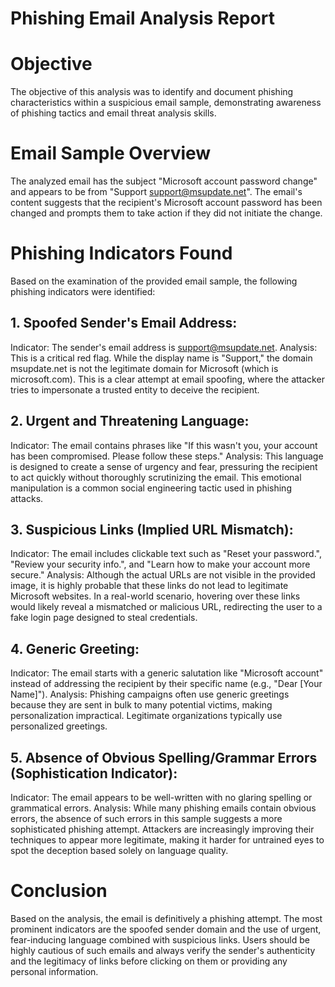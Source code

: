 # Phishing Email Analysis Report
# Objective
The objective of this analysis was to identify and document phishing characteristics within a suspicious email sample, demonstrating awareness of phishing tactics and email threat analysis skills.
# Email Sample Overview
The analyzed email has the subject "Microsoft account password change" and appears to be from "Support support@msupdate.net". The email's content suggests that the recipient's Microsoft account password has been changed and prompts them to take action if they did not initiate the change.
# Phishing Indicators Found
Based on the examination of the provided email sample, the following phishing indicators were identified:
## 1. Spoofed Sender's Email Address:
Indicator: The sender's email address is support@msupdate.net.
Analysis: This is a critical red flag. While the display name is "Support," the domain msupdate.net is not the legitimate domain for Microsoft (which is microsoft.com). This is a clear attempt at email spoofing, where the attacker tries to impersonate a trusted entity to deceive the recipient.
## 2. Urgent and Threatening Language:
Indicator: The email contains phrases like "If this wasn't you, your account has been compromised. Please follow these steps."
Analysis: This language is designed to create a sense of urgency and fear, pressuring the recipient to act quickly without thoroughly scrutinizing the email. This emotional manipulation is a common social engineering tactic used in phishing attacks.
## 3. Suspicious Links (Implied URL Mismatch):
Indicator: The email includes clickable text such as "Reset your password.", "Review your security info.", and "Learn how to make your account more secure."
Analysis: Although the actual URLs are not visible in the provided image, it is highly probable that these links do not lead to legitimate Microsoft websites. In a real-world scenario, hovering over these links would likely reveal a mismatched or malicious URL, redirecting the user to a fake login page designed to steal credentials.
## 4. Generic Greeting:
Indicator: The email starts with a generic salutation like "Microsoft account" instead of addressing the recipient by their specific name (e.g., "Dear [Your Name]").
Analysis: Phishing campaigns often use generic greetings because they are sent in bulk to many potential victims, making personalization impractical. Legitimate organizations typically use personalized greetings.
## 5. Absence of Obvious Spelling/Grammar Errors (Sophistication Indicator):
Indicator: The email appears to be well-written with no glaring spelling or grammatical errors.
Analysis: While many phishing emails contain obvious errors, the absence of such errors in this sample suggests a more sophisticated phishing attempt. Attackers are increasingly improving their techniques to appear more legitimate, making it harder for untrained eyes to spot the deception based solely on language quality.
# Conclusion
Based on the analysis, the email is definitively a phishing attempt. The most prominent indicators are the spoofed sender domain and the use of urgent, fear-inducing language combined with suspicious links. Users should be highly cautious of such emails and always verify the sender's authenticity and the legitimacy of links before clicking on them or providing any personal information.
